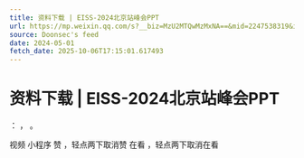 ```yaml
---
title: 资料下载 | EISS-2024北京站峰会PPT
url: https://mp.weixin.qq.com/s?__biz=MzU2MTQwMzMxNA==&mid=2247538319&idx=3&sn=e1c797688e303f4e9466f33114b68124
source: Doonsec's feed
date: 2024-05-01
fetch_date: 2025-10-06T17:15:01.617493
---
```


# 资料下载 | EISS-2024北京站峰会PPT

：
，
。

视频
小程序
赞
，轻点两下取消赞
在看
，轻点两下取消在看